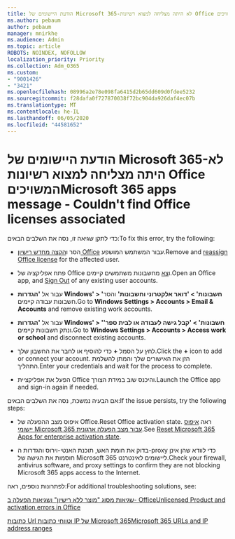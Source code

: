 ```yaml
---
title: הודעת היישומים של Microsoft 365-לא היתה מצליחה למצוא רשיונות Office המשויכים
ms.author: pebaum
author: pebaum
manager: mnirkhe
ms.audience: Admin
ms.topic: article
ROBOTS: NOINDEX, NOFOLLOW
localization_priority: Priority
ms.collection: Adm_O365
ms.custom:
- "9001426"
- "3421"
ms.openlocfilehash: 08996a2e78e098fa6415d2b65dd609d0fdee5232
ms.sourcegitcommit: f28dafa0f727870038f72bc904da926daf4ec07b
ms.translationtype: MT
ms.contentlocale: he-IL
ms.lasthandoff: 06/05/2020
ms.locfileid: "44581652"
---
```

# <a name="microsoft-365-apps-message---couldnt-find-office-licenses-associated"></a><span data-ttu-id="8c0d8-102">הודעת היישומים של Microsoft 365-לא היתה מצליחה למצוא רשיונות Office המשויכים</span><span class="sxs-lookup"><span data-stu-id="8c0d8-102">Microsoft 365 apps message - Couldn't find Office licenses associated</span></span>

<span data-ttu-id="8c0d8-103">כדי לתקן שגיאה זו, נסה את השלבים הבאים:</span><span class="sxs-lookup"><span data-stu-id="8c0d8-103">To fix this error, try the following:</span></span>

- <span data-ttu-id="8c0d8-104">הסר ו[הקצה מחדש רישיון Office](https://docs.microsoft.com/microsoft-365/admin/manage/assign-licenses-to-users) עבור המשתמש המושפע.</span><span class="sxs-lookup"><span data-stu-id="8c0d8-104">Remove and [reassign Office license](https://docs.microsoft.com/microsoft-365/admin/manage/assign-licenses-to-users) for the affected user.</span></span>

- <span data-ttu-id="8c0d8-105">פתח אפליקציה של Office ו[צא](https://support.office.com/article/sign-out-of-office-5a20dc11-47e9-4b6f-945d-478cb6d92071) מחשבונות משתמשים קיימים.</span><span class="sxs-lookup"><span data-stu-id="8c0d8-105">Open an Office app, and [Sign Out](https://support.office.com/article/sign-out-of-office-5a20dc11-47e9-4b6f-945d-478cb6d92071) of any existing user accounts.</span></span>

- <span data-ttu-id="8c0d8-106">עבור אל **'הגדרות Windows' > 'חשבונות' > 'דואר אלקטרוני וחשבונות'** והסר חשבונות עבודה קיימים.</span><span class="sxs-lookup"><span data-stu-id="8c0d8-106">Go to **Windows Settings > Accounts > Email & Accounts** and remove existing work accounts.</span></span>

- <span data-ttu-id="8c0d8-107">עבור אל **'הגדרות Windows' > 'חשבונות' > 'קבל גישה לעבודה או לבית ספר'** ונתק חשבונות קיימים.</span><span class="sxs-lookup"><span data-stu-id="8c0d8-107">Go to **Windows Settings > Accounts > Access work or school** and disconnect existing accounts.</span></span>

- <span data-ttu-id="8c0d8-108">לחץ על הסמל **+** כדי להוסיף או לחבר את החשבון שלך.</span><span class="sxs-lookup"><span data-stu-id="8c0d8-108">Click the **+** icon to add or connect your account.</span></span> <span data-ttu-id="8c0d8-109">הזן את האישורים שלך והמתן להשלמת התהליך.</span><span class="sxs-lookup"><span data-stu-id="8c0d8-109">Enter your credentials and wait for the process to complete.</span></span>

- <span data-ttu-id="8c0d8-110">הפעל את אפליקציית Office והיכנס שוב במידת הצורך.</span><span class="sxs-lookup"><span data-stu-id="8c0d8-110">Launch the Office app and sign-in again if needed.</span></span>

<span data-ttu-id="8c0d8-111">אם הבעיה נמשכת, נסה את השלבים הבאים:</span><span class="sxs-lookup"><span data-stu-id="8c0d8-111">If the issue persists, try the following steps:</span></span>

- <span data-ttu-id="8c0d8-112">איפוס מצב ההפעלה של Office.</span><span class="sxs-lookup"><span data-stu-id="8c0d8-112">Reset Office activation state.</span></span> <span data-ttu-id="8c0d8-113">ראה [איפוס יישומי Microsoft 365 עבור מצב הפעלה ארגונית](https://docs.microsoft.com/office365/troubleshoot/activation/reset-office-365-proplus-activation-state).</span><span class="sxs-lookup"><span data-stu-id="8c0d8-113">See [Reset Microsoft 365 Apps for enterprise activation state](https://docs.microsoft.com/office365/troubleshoot/activation/reset-office-365-proplus-activation-state).</span></span>

- <span data-ttu-id="8c0d8-114">בדוק את חומת האש, תוכנת האנטי-וירוס והגדרות ה-proxy כדי לוודא שהן אינן חוסמות את הגישה של Microsoft 365 ליישומים לאינטרנט.</span><span class="sxs-lookup"><span data-stu-id="8c0d8-114">Check your firewall, antivirus software, and proxy settings to confirm they are not blocking Microsoft 365 apps access to the Internet.</span></span> 

<span data-ttu-id="8c0d8-115">לפתרונות נוספים, ראה:</span><span class="sxs-lookup"><span data-stu-id="8c0d8-115">For additional troubleshooting solutions, see:</span></span>

[<span data-ttu-id="8c0d8-116">שגיאות מסוג "מוצר ללא רישיון" ושגיאות הפעלה ב- Office</span><span class="sxs-lookup"><span data-stu-id="8c0d8-116">Unlicensed Product and activation errors in Office</span></span>](https://support.office.com/Article/0d23d3c0-c19c-4b2f-9845-5344fedc4380?wt.mc_id=Alchemy_ClientDIA)

[<span data-ttu-id="8c0d8-117">כתובות Url וטווחי כתובות IP של Microsoft 365</span><span class="sxs-lookup"><span data-stu-id="8c0d8-117">Microsoft 365 URLs and IP address ranges</span></span>](https://docs.microsoft.com/office365/enterprise/urls-and-ip-address-ranges)
